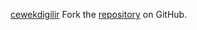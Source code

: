 [cewekdigilir](https://cewekdigilir.pages.dev/)
Fork the [repository](https://github.com/jojtoview) on GitHub.